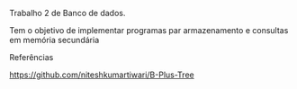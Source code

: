 Trabalho 2 de Banco de dados.

Tem o objetivo de implementar programas par armazenamento e 
consultas em memória secundária 


Referências

https://github.com/niteshkumartiwari/B-Plus-Tree 